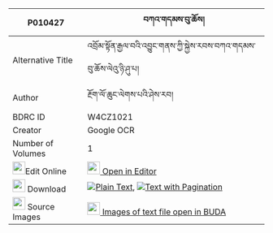|P010427|བཀའ་གདམས་བུ་ཆོས། 
| --- | --- 
|Alternative Title |འབྲོམ་སྟོན་རྒྱལ་བའི་འབྱུང་གནས་ཀྱི་སྐྱེས་རབས་བཀའ་གདམས་བུ་ཆོས་ལེའུ་ཉི་ཤུ་པ།
|Author| རྔོག་ལོ་ཆུང་ལེགས་པའི་ཤེས་རབ།
|BDRC ID | W4CZ1021
|Creator | Google OCR
|Number of Volumes| 1
|<img width="25" src="https://img.icons8.com/color/25/000000/edit-property.png">Edit Online| [<img width="25" src="https://avatars.githubusercontent.com/u/45091458?s=200&v=4"> Open in Editor](http://editor.openpecha.org/P010427)
|<img width="25" src="https://img.icons8.com/fluent/48/000000/download-2.png"/>  Download | [![](https://img.icons8.com/color/20/000000/txt.png)Plain Text](https://github.com/Openpecha/P010427/releases/download/v1/ka_dam_bucho_plain_P010427.zip), [![](https://img.icons8.com/color/20/000000/txt.png)Text with Pagination](https://github.com/Openpecha/P010427/releases/download/v1/ka_dam_bucho_pages_P010427.zip)
|<img width="25" src="https://img.icons8.com/plasticine/100/000000/pictures-folder.png"/>  Source Images | [<img width="25" src="https://library.bdrc.io/icons/BUDA-small.svg"> Images of text file open in BUDA](https://library.bdrc.io/show/bdr:W4CZ1021)
